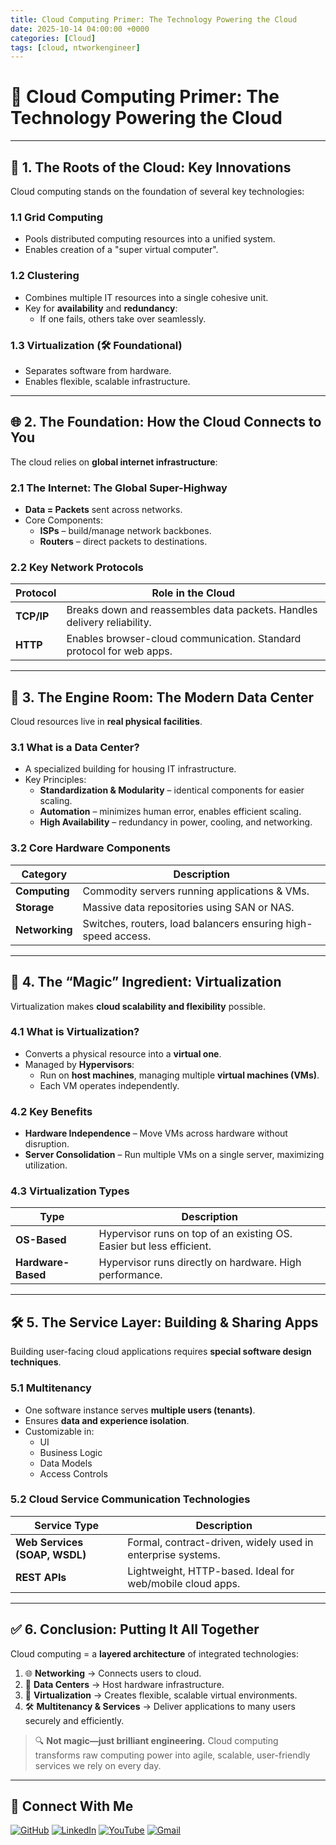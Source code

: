 ```yaml
---
title: Cloud Computing Primer: The Technology Powering the Cloud
date: 2025-10-14 04:00:00 +0000
categories: [Cloud]
tags: [cloud, ntworkengineer]
---
```


# 📘 Cloud Computing Primer: The Technology Powering the Cloud

---

## 🧠 1. The Roots of the Cloud: Key Innovations

Cloud computing stands on the foundation of several key technologies:

### 1.1 Grid Computing
- Pools distributed computing resources into a unified system.
- Enables creation of a "super virtual computer".

### 1.2 Clustering
- Combines multiple IT resources into a single cohesive unit.
- Key for **availability** and **redundancy**:
  - If one fails, others take over seamlessly.

### 1.3 Virtualization (🛠️ Foundational)
- Separates software from hardware.
- Enables flexible, scalable infrastructure.

---

## 🌐 2. The Foundation: How the Cloud Connects to You

The cloud relies on **global internet infrastructure**:

### 2.1 The Internet: The Global Super-Highway
- **Data = Packets** sent across networks.
- Core Components:
  - **ISPs** – build/manage network backbones.
  - **Routers** – direct packets to destinations.

### 2.2 Key Network Protocols

| Protocol | Role in the Cloud |
|----------|-------------------|
| **TCP/IP** | Breaks down and reassembles data packets. Handles delivery reliability. |
| **HTTP**   | Enables browser-cloud communication. Standard protocol for web apps. |

---

## 🏢 3. The Engine Room: The Modern Data Center

Cloud resources live in **real physical facilities**.

### 3.1 What is a Data Center?
- A specialized building for housing IT infrastructure.
- Key Principles:
  - **Standardization & Modularity** – identical components for easier scaling.
  - **Automation** – minimizes human error, enables efficient scaling.
  - **High Availability** – redundancy in power, cooling, and networking.

### 3.2 Core Hardware Components

| Category | Description |
|----------|-------------|
| **Computing** | Commodity servers running applications & VMs. |
| **Storage**   | Massive data repositories using SAN or NAS. |
| **Networking** | Switches, routers, load balancers ensuring high-speed access. |

---

## 🧙 4. The “Magic” Ingredient: Virtualization

Virtualization makes **cloud scalability and flexibility** possible.

### 4.1 What is Virtualization?
- Converts a physical resource into a **virtual one**.
- Managed by **Hypervisors**:
  - Run on **host machines**, managing multiple **virtual machines (VMs)**.
  - Each VM operates independently.

### 4.2 Key Benefits

- **Hardware Independence** – Move VMs across hardware without disruption.
- **Server Consolidation** – Run multiple VMs on a single server, maximizing utilization.

### 4.3 Virtualization Types

| Type | Description |
|------|-------------|
| **OS-Based** | Hypervisor runs on top of an existing OS. Easier but less efficient. |
| **Hardware-Based** | Hypervisor runs directly on hardware. High performance. |

---

## 🛠️ 5. The Service Layer: Building & Sharing Apps

Building user-facing cloud applications requires **special software design techniques**.

### 5.1 Multitenancy

- One software instance serves **multiple users (tenants)**.
- Ensures **data and experience isolation**.
- Customizable in:
  - UI
  - Business Logic
  - Data Models
  - Access Controls

### 5.2 Cloud Service Communication Technologies

| Service Type | Description |
|--------------|-------------|
| **Web Services (SOAP, WSDL)** | Formal, contract-driven, widely used in enterprise systems. |
| **REST APIs** | Lightweight, HTTP-based. Ideal for web/mobile cloud apps. |

---

## ✅ 6. Conclusion: Putting It All Together

Cloud computing = a **layered architecture** of integrated technologies:

1. 🌐 **Networking** → Connects users to cloud.
2. 🏢 **Data Centers** → Host hardware infrastructure.
3. 🧙 **Virtualization** → Creates flexible, scalable virtual environments.
4. 🛠️ **Multitenancy & Services** → Deliver applications to many users securely and efficiently.

> 🔍 **Not magic—just brilliant engineering.**
> Cloud computing transforms raw computing power into agile, scalable, user-friendly services we rely on every day.

---



## 🙌 Connect With Me

[![GitHub](https://img.shields.io/badge/GitHub-Profile-black?style=for-the-badge&logo=github)](https://github.com/Ntwork-Beginner)
[![LinkedIn](https://img.shields.io/badge/LinkedIn-Connect-blue?style=for-the-badge&logo=linkedin)](https://www.linkedin.com/in/ntworkbeginner/)
[![YouTube](https://img.shields.io/badge/YouTube-Subscribe-red?style=for-the-badge&logo=youtube)](https://www.youtube.com/@Ntwork_Beginner)
[![Gmail](https://img.shields.io/badge/Gmail-Mail-red?style=for-the-badge&logo=gmail)](mailto:your.bittudhillon011@gmail.com)

